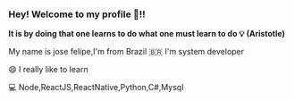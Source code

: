 ### Hey! Welcome  to my profile 👊!! 
**It is by doing that one learns to do what one must learn to do 💡
                                                        (Aristotle)**
																												
My name is jose felipe,I'm from Brazil 🇧🇷 I'm system developer

 😄 I really like to learn
 
 💻 Node,ReactJS,ReactNative,Python,C#,Mysql
 
 
 
 
<!--
**zeavila2019/zeavila2019** is a ✨ _special_ ✨ repository because its `README.md` (this file) appears on your GitHub profile.

Here are some ideas to get you started:

- 🔭 I’m currently working on ...
- 🌱 I’m currently learning ...
- 👯 I’m looking to collaborate on ...
- 🤔 I’m looking for help with ...
- 💬 Ask me about ...
- 📫 How to reach me: ...
- 😄 Pronouns: ...
- ⚡ Fun fact: ...
-->

